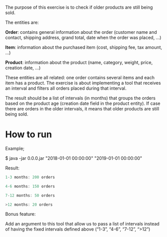 The purpose of this exercise is to check if older products are still being sold. 

The entities are:

**Order**: contains general information about the order (customer name and contact,
shipping address, grand total, date when the order was placed, ...)

**Item**: information about the purchased item (cost, shipping fee, tax amount, ...)

**Product**: information about the product (name, category, weight, price, creation date, ...)

These entities are all related: one order contains several items and each item has a product.
The exercise is about implementing a tool that receives an interval and filters all orders placed during that interval.

The result should be a list of intervals (in months) that groups the orders based on the product
age (creation date field in the product entity). If case there are orders in the older intervals, it means
that older products are still being sold.

# How to run

Example;

$ java -jar 0.0.0.jar "2018-01-01 00:00:00" "2019-01-01 00:00:00"

Result:
```scala
1-3 months: 200 orders

4-6 months: 150 orders

7-12 months: 50 orders

>12 months: 20 orders
```

Bonus feature:

Add an argument to this tool that allow us to pass a list of intervals instead of having the fixed intervals defined above (“1-3”, “4-6”, “7-12”, “>12”)

